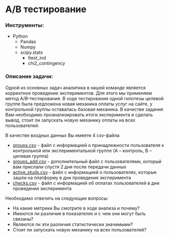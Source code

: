 # **A/B тестирование**

### Инструменты:
- Python
  - Pandas
  - Numpy
  - scipy.stats
    - ttest_ind
    - chi2_contingency

### Описание задачи:

Одной из основных задач аналитика в нашей команде является корректное проведение экспериментов. Для этого мы применяем метод A/B–тестирования. В ходе тестирования одной гипотезы целевой группе была предложена новая механика оплаты услуг на сайте, у контрольной группы оставалась базовая механика. В качестве задания Вам необходимо проанализировать итоги эксперимента и сделать вывод, стоит ли запускать новую механику оплаты на всех пользователей.

В качестве входных данных Вы имеете 4 csv-файла:
- [groups.csv](https://disk.yandex.ru/d/58Us0DWOzuWAjg) - файл с информацией о принадлежности пользователя к контрольной или экспериментальной группе (А – контроль, B – целевая группа)
- [groups_add.csv](https://disk.yandex.ru/d/3aARY-P9pfaksg) - дополнительный файл с пользователями, который вам прислали спустя 2 дня после передачи данных
- [active_studs.csv](https://disk.yandex.ru/d/prbgU-rZpiXVYg) - файл с информацией о пользователях, которые зашли на платформу в дни проведения эксперимента
- [checks.csv](https://disk.yandex.ru/d/84hTmELphW2sqQ) - файл с информацией об оплатах пользователей в дни проведения эксперимента

Необходимо ответить на следующие вопросы:
- На какие метрики Вы смотрите в ходе анализа и почему?
- Имеются ли различия в показателях и с чем они могут быть связаны?
- Являются ли эти различия статистически значимыми?
- Стоит ли запускать новую механику на всех пользователей?